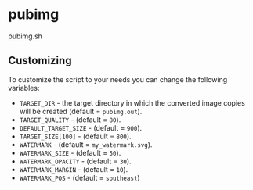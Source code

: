 pubimg
======

pubimg.sh

Customizing
-----------

To customize the script to your needs you can change the following variables:

* `TARGET_DIR` - the target directory in which the converted image copies will be created (default = `pubimg.out`).
* `TARGET_QUALITY` - (default = `80`).
* `DEFAULT_TARGET_SIZE` - (default = `900`).
* `TARGET_SIZE[100]` - (default = `800`).
* `WATERMARK` - (default = `my_watermark.svg`).
* `WATERMARK_SIZE` - (default = `50`).
* `WATERMARK_OPACITY` - (default = `30`).
* `WATERMARK_MARGIN` - (default = `10`).
* `WATERMARK_POS` - (default = `southeast`)
